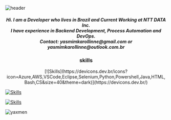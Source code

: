 ![header](https://capsule-render.vercel.app/api?type=waving&color=708090&height=150&section=header&text=Yasmim&fontSize=40&fontAlign=85&fontColor=ffffff)

<h5 align="center">
Hi. I am a Developer who lives in Brazil and Current Working at NTT DATA Inc. <br>
I have experience in Backend Development, Process Automation and DevOps. <br>
Contact: yasmimkarollinne@gmail.com or yasmimkarollinne@outlook.com.br </h5>

<h3 align="center">skills</h3>
<p align="center">
[![Skills](https://devicons.dev.br/icons?icon=Azure,AWS,VSCode,Eclipse,Selenium,Python,Powershell,Java,HTML,Bash,CS&size=40&theme=dark)](https://devicons.dev.br/)

[![Skills](https://devicons.dev.br/icons?icon=Ansible,FastAPI,Docker,PostgreSQL,MySQL,Linux,Regex,Grafana&size=40&theme=dark)](https://devicons.dev.br/)

[![Skills](https://devicons.dev.br/icons?icon=Github,Git,Firebase,Photoshop&size=40&theme=dark)](https://devicons.dev.br/)
</p>

<img align="center" src="https://github-readme-stats.vercel.app/api/top-langs?username=yaxmen&show_icons=true&locale=en&layout=compact&theme=dark" alt="yaxmen" />